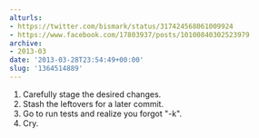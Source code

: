 ```yaml
---
alturls:
- https://twitter.com/bismark/status/317424568061009924
- https://www.facebook.com/17803937/posts/10100840302523979
archive:
- 2013-03
date: '2013-03-28T23:54:49+00:00'
slug: '1364514889'
---
```


1. Carefully stage the desired changes.
2. Stash the leftovers for a later commit.
3. Go to run tests and realize you forgot "-k".
4. Cry.

